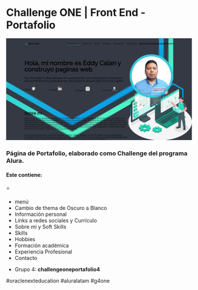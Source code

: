 # Challenge ONE | Front End -  Portafolio

<p align="center" >
     <img width="600" heigth="600" src="https://raw.githubusercontent.com/ECalan/Portafolio_Eddy_Calan/master/assets/img/Img_Portafolio.jpg">
</p>

### Página de Portafolio, elaborado como Challenge del programa Alura.

#### Este contiene: 

⭐
* menú
* Cambio de thema de Oscuro a Blanco
* Información personal
* Links a redes sociales y Currículo
* Sobre mi y Soft Skills
* Skills
* Hobbies
* Formación académica
* Experiencia Profesional
* Contacto

- Grupo 4: **challengeoneportafolio4**

#oraclenexteducation
#aluralatam
#g4one